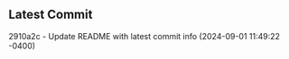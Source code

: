 
## Latest Commit
2910a2c - Update README with latest commit info (2024-09-01 11:49:22 -0400) <Yunxi-Zhou>
